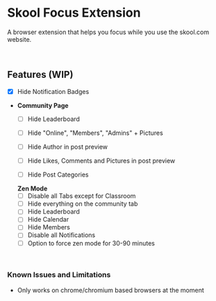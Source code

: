 # Skool Focus Extension
A browser extension that helps you focus while you use the skool.com website.

<br>

## Features (WIP)
- [x] Hide Notification Badges
  
- **Community Page**
  - [ ] Hide Leaderboard
  - [ ] Hide "Online", "Members", "Admins" + Pictures
  - [ ] Hide Author in post preview
  - [ ] Hide Likes, Comments and Pictures in post preview
  - [ ] Hide Post Categories

 
  **Zen Mode**
  - [ ] Disable all Tabs except for Classroom
  - [ ] Hide everything on the community tab
  - [ ] Hide Leaderboard
  - [ ] Hide Calendar
  - [ ] Hide Members
  - [ ] Disable all Notifications
  - [ ] Option to force zen mode for 30-90 minutes
  
<br>

### Known Issues and Limitations
- Only works on chrome/chromium based browsers at the moment